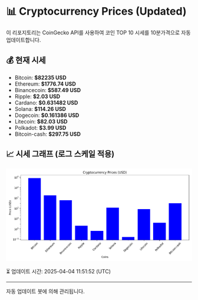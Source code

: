 
# 📊 Cryptocurrency Prices (Updated)

이 리포지토리는 CoinGecko API를 사용하여 코인 TOP 10 시세를 10분가격으로 자동 업데이트합니다.

## 💰 현재 시세
- Bitcoin: **$82235 USD**
- Ethereum: **$1776.74 USD**
- Binancecoin: **$587.49 USD**
- Ripple: **$2.03 USD**
- Cardano: **$0.631482 USD**
- Solana: **$114.26 USD**
- Dogecoin: **$0.161386 USD**
- Litecoin: **$82.03 USD**
- Polkadot: **$3.99 USD**
- Bitcoin-cash: **$297.75 USD**

## 📈 시세 그래프 (로그 스케일 적용)
![Crypto Prices](crypto_prices.png)

⏳ 업데이트 시간: 2025-04-04 11:51:52 (UTC)

---
자동 업데이트 봇에 의해 관리됩니다.
